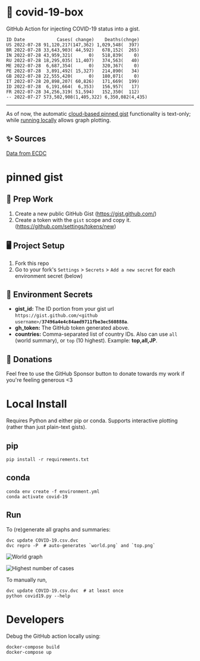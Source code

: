 # 🏥 covid-19-box

GitHub Action for injecting COVID-19 status into a gist.

```
ID Date            Cases( change)    Deaths(chnge)
US 2022-07-28 91,120,217(147,362) 1,029,548(  397)
BR 2022-07-28 33,643,903( 44,592)   678,152(  265)
IN 2022-07-28 43,959,321(      0)   518,839(    0)
RU 2022-07-28 18,295,035( 11,407)   374,563(   40)
ME 2022-07-28  6,687,354(      0)   320,367(    0)
PE 2022-07-28  3,891,492( 15,327)   214,890(   34)
GB 2022-07-28 22,555,420(      0)   180,071(    0)
IT 2022-07-28 20,898,207( 60,826)   171,669(  199)
ID 2022-07-28  6,191,664(  6,353)   156,957(   17)
FR 2022-07-28 34,256,319( 51,594)   152,350(  112)
-- 2022-07-27 573,502,908(1,405,322) 6,350,082(4,435)
```

---

As of now, the automatic [cloud-based pinned gist](#pinned-gist) functionality is text-only;
while [running locally](#local-install) allows graph plotting.

## ✨ Sources

[Data from ECDC](https://www.ecdc.europa.eu/en/publications-data/download-todays-data-geographic-distribution-covid-19-cases-worldwide)

# pinned gist

## 🎒 Prep Work
1. Create a new public GitHub Gist (https://gist.github.com/)
1. Create a token with the `gist` scope and copy it. (https://github.com/settings/tokens/new)

## 🖥 Project Setup
1. Fork this repo
1. Go to your fork's `Settings` > `Secrets` > `Add a new secret` for each environment secret (below)

## 🤫 Environment Secrets
- **gist_id:** The ID portion from your gist url `https://gist.github.com/<github username>/`**`37496a4e4c84aed9711fbe3ec560888a`**.
- **gh_token:** The GitHub token generated above.
- **countries:** Comma-separated list of country IDs. Also can use `all` (world summary), or `top` (10 highest). Example: **top,all,JP**.

## 💸 Donations

Feel free to use the GitHub Sponsor button to donate towards my work if you're feeling generous <3

# Local Install

Requires Python and either pip or conda. Supports interactive plotting (rather than just plain-text gists).

## pip

```
pip install -r requirements.txt
```

## conda

```
conda env create -f environment.yml
conda activate covid-19
```

## Run

To (re)generate all graphs and summaries:

```
dvc update COVID-19.csv.dvc
dvc repro -P  # auto-generates `world.png` and `top.png`
```

![World graph](world.png)

![Highest number of cases](top.png)

To manually run,

```
dvc update COVID-19.csv.dvc  # at least once
python covid19.py --help
```

# Developers

Debug the GitHub action locally using:

```
docker-compose build
docker-compose up
```
